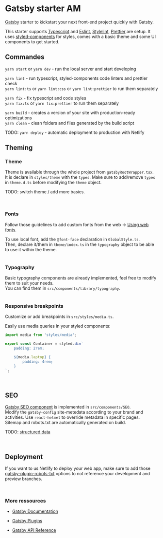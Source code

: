# Gatsby starter AM

[Gatsby](https://www.gatsbyjs.com/docs/) starter to kickstart your next front-end project quickly with Gatsby.

This starter supports [Typescript](https://www.gatsbyjs.com/plugins/gatsby-plugin-typescript/) and [Eslint](https://eslint.org/), [Stylelint](https://stylelint.io/), [Prettier](https://prettier.io/) are setup. It uses [styled-components](https://styled-components.com/) for styles, comes with a basic theme and some UI components to get started.
<br>

## Commandes

`yarn start` or `yarn dev` - run the local server and start developing

`yarn lint` - run typescript, styled-components code linters and prettier check<br>
`yarn lint:ts` or `yarn lint:css` or `yarn lint:prettier` to run them separately

`yarn fix` - fix typescript and code styles<br>
`yarn fix:ts` or `yarn fix:prettier` to run them separately

`yarn build` - creates a version of your site with production-ready optimizations<br>
`yarn clean` - clean folders and files generated by the build script

TODO: `yarn deploy` - automatic deployment to production with Netlify
<br>

## Theming

### Theme

Theme is available through the whole project from `gatsbyRootWrapper.tsx`.
<br>
It is declare in `styles/theme` with the `types`. Make sure to add/remove `types` in `theme.d.ts` before modifying the `theme` object.

TODO: switch theme / add more basics.

<br>

### Fonts

Follow those guidelines to add custom fonts from the web -> [Using web fonts](https://www.gatsbyjs.com/docs/how-to/styling/using-web-fonts/).
<br>

To use local font, add the `@font-face` declaration in `GlobalStyle.ts`.
<br>
Then, declare it/them in `theme/index.ts` in the `typography` object to be able to use it within the theme.
<br>
<br>

### Typography

Basic typography components are already implemented, feel free to modify them to suit your needs.
<br>
You can find them in `src/components/library/typography`.
<br>
<br>

### Responsive breakpoints

Customize or add breakpoints in `src/styles/media.ts`.

Easily use media queries in your styled components:

```js
import media from 'styles/media';

export const Container = styled.div`
    padding: 2rem;

    ${media.laptop} {
        padding: 4rem;
    }
`;
```

<br>

## SEO

[Gatsby SEO component](https://www.gatsbyjs.com/docs/add-seo-component/) is implemented in `src/components/SEO`.<br>
Modify the `gatsby-config` site-metedata according to your brand and activities. Use `react-helmet` to override metadata in specific pages.<br>
Sitemap and robots.txt are automatically generated on build.

TODO: [structured data](https://www.gatsbyjs.com/docs/add-seo-component/)

<br>

## Deployment

If you want to us Netlify to deploy your web app, make sure to add those [gatsby-plugin-robots-txt](gatsby-plugin-robots-txt) options to not reference your development and preview branches.

<br>

### More ressources

-   [Gatsby Documentation](https://www.gatsbyjs.com/docs/)

-   [Gatsby Plugins](https://www.gatsbyjs.com/plugins)

-   [Gatsby API Reference](https://www.gatsbyjs.com/docs/api-reference)
